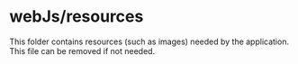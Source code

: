 # webJs/resources

This folder contains resources (such as images) needed by the application. This file can
be removed if not needed.
